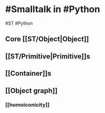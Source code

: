 # #Smalltalk  in #Python
#ST #Python

## Core [[ST/Object|Object]]
## [[ST/Primitive|Primitive]]s
## [[Container]]s
## [[Object graph]]
### [[homoiconicity]]
